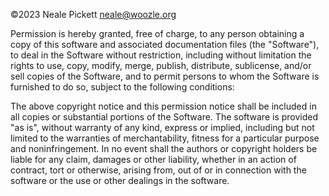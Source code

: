 ©2023 Neale Pickett <neale@woozle.org>

Permission is hereby granted, free of charge, to any person obtaining a copy of
this software and associated documentation files (the "Software"), to deal in
the Software without restriction, including without limitation the rights to
use, copy, modify, merge, publish, distribute, sublicense, and/or sell copies of
the Software, and to permit persons to whom the Software is furnished to do so,
subject to the following conditions:

The above copyright notice and this permission notice shall be included in all
copies or substantial portions of the Software. The software is provided "as
is", without warranty of any kind, express or implied, including but not limited
to the warranties of merchantability, fitness for a particular purpose and
noninfringement. In no event shall the authors or copyright holders be liable
for any claim, damages or other liability, whether in an action of contract,
tort or otherwise, arising from, out of or in connection with the software or
the use or other dealings in the software.
